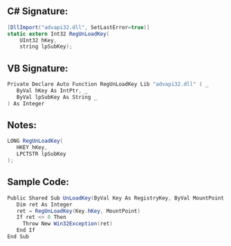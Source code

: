 
## C# Signature:
```cs
[DllImport("advapi32.dll", SetLastError=true)]
static extern Int32 RegUnLoadKey(
    UInt32 hKey,
    string lpSubKey);
```

## VB Signature:
```cs
Private Declare Auto Function RegUnLoadKey Lib "advapi32.dll" ( _
   ByVal hKey As IntPtr, _
   ByVal lpSubKey As String _
) As Integer
```

## Notes:
```cs
LONG RegUnLoadKey(
   HKEY hKey,
   LPCTSTR lpSubKey
);
```

## Sample Code:
```cs
Public Shared Sub UnLoadKey(ByVal Key As RegistryKey, ByVal MountPoint As String)
   Dim ret As Integer
   ret = RegUnLoadKey(Key.hKey, MountPoint)
   If ret <> 0 Then
     Throw New Win32Exception(ret)
   End If
End Sub
```
